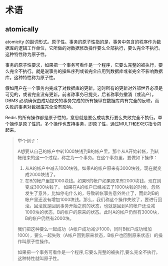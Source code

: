 # 术语

## atomically

atomicity 的副词形式。原子性。事务的原子性指的是，事务中包含的程序作为数据库的逻辑工作单位，它所做的对数据修改操作要么全部执行，要么完全不执行。这种特性称为原子性。

事务的原子性要求，如果把一个事务可看作是一个程序，它要么完整的被执行，要么完全不执行。就是说事务的操纵序列或者完全应用到数据库或者完全不影响数据库。这种特性称为原子性。

假如用户在一个事务内完成了对数据库的更新，这时所有的更新对外部世界必须是可见的，或者完全没有更新。前者称事务已提交，后者称事务撤消（或流产）。DBMS 必须确保由成功提交的事务完成的所有操纵在数据库内有完全的反映，而失败的事务对数据库完全没有影响。

Redis 的所有操作都是原子性的，意思就是要么成功执行要么失败完全不执行。单个操作是原子性的。多个操作也支持事务，即原子性，通过MULTI和EXEC指令包起来。

> 举个例子：
>
> A想要从自己的帐户中转1000块钱到B的帐户里。那个从A开始转帐，到转帐结束的这一个过程，称之为一个事务。在这个事务里，要做如下操作：
>
> 1. 从A的帐户中减去1000块钱。如果A的帐户原来有3000块钱，现在就变成2000块钱了。
> 2. 在B的帐户里加1000块钱。如果B的帐户如果原来有2000块钱，现在则变成3000块钱了。
> 如果在A的帐户已经减去了1000块钱的时候，忽然发生了意外，比如停电什么的，导致转帐事务意外终止了，而此时B的帐户里还没有增加1000块钱。那么，我们称这个操作失败了，要进行回滚。回滚就是回到事务开始之前的状态，也就是回到A的帐户还没减1000块的状态，B的帐户的原来的状态。此时A的帐户仍然有3000块，B的帐户仍然有2000块。
>
> 我们把这种要么一起成功（A帐户成功减少1000，同时B帐户成功增加1000），要么一起失败（A帐户回到原来状态，B帐户也回到原来状态）的操作叫原子性操作。
>
> 如果把一个事务可看作是一个程序,它要么完整的被执行,要么完全不执行。这种特性就叫原子性。
